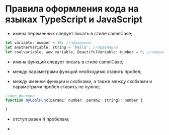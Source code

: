 # Правила оформления кода на языках TypeScript и JavaScript

- имена переменных следует писать в стиле camelCase;


```javascript
let variable: number = 10; //правильно
let anotherVariable: string = 'hello'; //правильно
let coolvariable, wow_variable, BeautifulVariable: number = 0; //неправильно
```

- имена функций следует писать в стиле camelCase;

- между параметрами функций необходимо ставить пробел;

- между именем функции и скобками, а также между скобками и параметрами пробел ставить не нужно;

```javascript
//вид функции
function myCoolFunc(param1: number, param2: string): number {

}
```

- отступ равен 4 пробелам;

- 